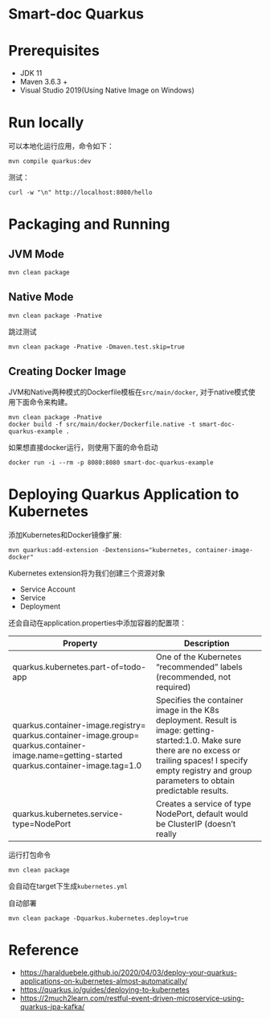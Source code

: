 # Smart-doc Quarkus

# Prerequisites
- JDK 11
- Maven 3.6.3 +
- Visual Studio 2019(Using Native Image on Windows)
# Run locally
可以本地化运行应用，命令如下：
```
mvn compile quarkus:dev
```
测试：
```
curl -w "\n" http://localhost:8080/hello
```
# Packaging and Running

## JVM Mode
```
mvn clean package
```
## Native Mode
```
mvn clean package -Pnative
```
跳过测试
```
mvn clean package -Pnative -Dmaven.test.skip=true
```
## Creating Docker Image
JVM和Native两种模式的Dockerfile模板在`src/main/docker`, 对于native模式使用下面命令来构建。
```
mvn clean package -Pnative
docker build -f src/main/docker/Dockerfile.native -t smart-doc-quarkus-example .
```
如果想直接docker运行，则使用下面的命令启动
```
docker run -i --rm -p 8080:8080 smart-doc-quarkus-example
```
# Deploying Quarkus Application to Kubernetes
添加Kubernetes和Docker镜像扩展:
```
mvn quarkus:add-extension -Dextensions="kubernetes, container-image-docker"
```
Kubernetes extension将为我们创建三个资源对象
- Service Account
- Service
- Deployment

还会自动在application.properties中添加容器的配置项：

Property|Description
---|----
quarkus.kubernetes.part-of=todo-app	|One of the Kubernetes “recommended” labels (recommended, not required)
quarkus.container-image.registry=  quarkus.container-image.group= quarkus.container-image.name=getting-started  quarkus.container-image.tag=1.0	|Specifies the container image in the K8s deployment. Result is image: getting-started:1.0. Make sure there are no excess or trailing spaces! I specify empty registry and group parameters to obtain predictable results.
quarkus.kubernetes.service-type=NodePort	|Creates a service of type NodePort, default would be ClusterIP (doesn’t really

运行打包命令
```
mvn clean package
```
会自动在target下生成`kubernetes.yml`

自动部署
```
mvn clean package -Dquarkus.kubernetes.deploy=true
```


# Reference
- https://haralduebele.github.io/2020/04/03/deploy-your-quarkus-applications-on-kubernetes-almost-automatically/
- https://quarkus.io/guides/deploying-to-kubernetes
- https://2much2learn.com/restful-event-driven-microservice-using-quarkus-jpa-kafka/